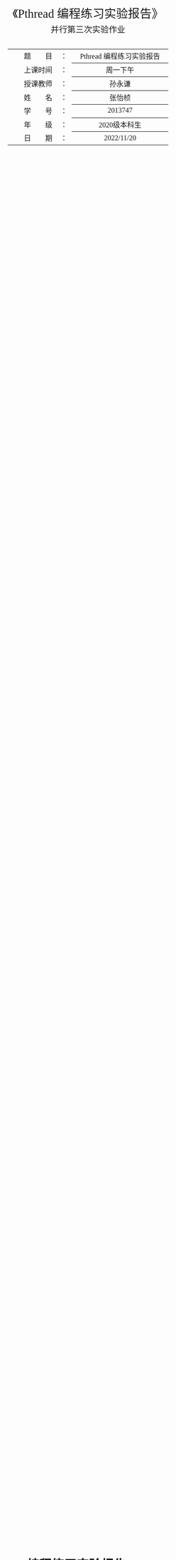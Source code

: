 <div class="cover" style="page-break-after:always;font-family:方正公文仿宋;width:100%;height:100%;border:none;margin: 0 auto;text-align:center;">
    <div style="width:60%;margin: 0 auto;height:0;padding-bottom:20%;">
        </br>
        <img src="https://zyzstc-1303973796.cos.ap-beijing.myqcloud.com/uPic/%E5%8D%97%E5%BC%80%E5%A4%A7%E5%AD%A6logo.jpeg" alt="校名" style="width:80%;"/>
    </div>
    </br></br></br></br></br>
    <div style="width:60%;margin: 0 auto;height:0;padding-bottom:30%;">
        <img src="https://zyzstc-1303973796.cos.ap-beijing.myqcloud.com/uPic/%E5%8D%97%E5%BC%80%E5%A4%A7%E5%AD%A6%E6%A0%A1%E5%BE%BDlogo.jpg" alt="校徽" style="width:50%;"/>
	</div>
    </br></br></br></br></br></br></br></br>
    <span style="font-family:华文黑体Bold;text-align:center;font-size:20pt;margin: 10pt auto;line-height:30pt;">《Pthread 编程练习实验报告》</span>
    <p style="text-align:center;font-size:14pt;margin: 0 auto">并行第三次实验作业 </p>
    </br>
    </br>
    <table style="border:none;text-align:center;width:72%;font-family:仿宋;font-size:14px; margin: 0 auto;">
    <tbody style="font-family:方正公文仿宋;font-size:12pt;">
    	<tr style="font-weight:normal;"> 
    		<td style="width:20%;text-align:right;">题　　目</td>
    		<td style="width:2%">：</td> 
    		<td style="width:40%;font-weight:normal;border-bottom: 1px solid;text-align:center;font-family:华文仿宋"> Pthread 编程练习实验报告</td>     </tr>
    	<tr style="font-weight:normal;"> 
    		<td style="width:20%;text-align:right;">上课时间</td>
    		<td style="width:2%">：</td> 
    		<td style="width:40%;font-weight:normal;border-bottom: 1px solid;text-align:center;font-family:华文仿宋"> 周一下午</td>     </tr>
    	<tr style="font-weight:normal;"> 
    		<td style="width:20%;text-align:right;">授课教师</td>
    		<td style="width:2%">：</td> 
    		<td style="width:40%;font-weight:normal;border-bottom: 1px solid;text-align:center;font-family:华文仿宋">孙永谦 </td>     </tr>
    	<tr style="font-weight:normal;"> 
    		<td style="width:20%;text-align:right;">姓　　名</td>
    		<td style="width:2%">：</td> 
    		<td style="width:40%;font-weight:normal;border-bottom: 1px solid;text-align:center;font-family:华文仿宋"> 张怡桢</td>     </tr>
    	<tr style="font-weight:normal;"> 
    		<td style="width:20%;text-align:right;">学　　号</td>
    		<td style="width:2%">：</td> 
    		<td style="width:40%;font-weight:normal;border-bottom: 1px solid;text-align:center;font-family:华文仿宋">2013747 </td>     </tr>
    	<tr style="font-weight:normal;"> 
    		<td style="width:20%;text-align:right;">年　　级</td>
    		<td style="width:%">：</td> 
    		<td style="width:40%;font-weight:normal;border-bottom: 1px solid;text-align:center;font-family:华文仿宋"> 2020级本科生</td>     </tr>
    	<tr style="font-weight:normal;"> 
    		<td style="width:20%;text-align:right;">日　　期</td>
    		<td style="width:2%">：</td> 
    		<td style="width:40%;font-weight:normal;border-bottom: 1px solid;text-align:center;font-family:华文仿宋">2022/11/20</td>     </tr>
    </tbody>              
    </table>
</div>


<!-- 注释语句：导出PDF时会在这里分页 -->

# Pthread 编程练习实验报告



<center><div style='height:2mm;'></div><div style="font-family:华文楷体;font-size:14pt;">张怡桢，2013747</div></center>
<center><span style="font-family:华文楷体;font-size:9pt;line-height:9mm">南开大学软件学院</span>
</center>






## 实验内容

1. 对于课件中“多个数组排序”的任务不均衡案例进行复现（规模可自己调整），并探索较优的方案。提示：可从任务分块的大小、线程数的多少、静态动态多线程结合等方面进行尝试，探索规律。

2. 实现高斯消去法解线性方程组的Pthread多线程编程，可与SSE/AVX编程结合，并探索优化任务分配方法。

3. *附加题*：使用其他方式（如忙等待、互斥量、信号量等），自行实现不少于2种路障Barrier的功能，分析与Pthread_barrier相关接口功能的异同。提示：可采用课件上路障部分的案例，用其他2种方式实现相同功能；也可自行设定场景，实现2种或以上barrier的功能，并进行效率、功能等方面的展示比较。

## 实验环境

MacOs ARM架构环境完成多个数组排序的实验；

但是由于ARM架构无SSE，故在高斯结合SSE实验，使用Linux完成，基于X86架构。

## 多个数组排序

对于课件中“多个数组排序”的任务不均衡案例进行复现（规模可自己调整），并探索较优的方案。提示：可从任务分块的大小、线程数的多少、静态动态多线程结合等方面进行尝试，探索规律。



### 问题描述

对ARR_NUM个长度为ARR_LEN的一维数组进行排序，使用Pthread多线程编程，每个线程处理一部分数组。若数组分布不均衡，如前二分之一的数组全部升序，后二分之一的数组全部逆序，则每个线程分得的任务负载可能也会不均衡。故本实验采取静态划分、动态划分、粗粒度动态划分三个角度，探索任务分块大小、线程数多少、静态动态多线程结合等方面因素对数组排序效率的影响。



### 实验初始化

#### 均衡初始化

各个数组内数据顺序基本无差异。将数组长度设为 10000，生成 10000 个数组。

```c++
void init_1(void){
    srand(unsigned(time(nullptr)));
    for (int i = 0; i < ARR_NUM; i++) {
        arr[i].resize(ARR_LEN);
        for (int j = 0; j < ARR_LEN; j++){
            arr[i][j] = rand();
        }
    }
}
```



#### 不均衡初始化

初始化 ARR_NUM 行，ARR_LEN 列的数组。 

当行数 i 属于 0~2499 时, ratio = 0，此时 2500 行内完全升序排列；当

行数 i 属于 2500~4999 时, ratio = 32 此时随机有 2500 * 1/4 行升序， 2500 * 3/4 行降序;

当 行数 i 属于 5000~7499 时，ratio = 64，此时随机有 2500 * 1/2 行升序，2500*1/2 行降序；

当行数 i 属于 7500~9999 时，ratio = 128，此时 2500 行完全降序。此时数组可分为四块，数组负载不均衡。



```c++
const int seg = ARR_NUM / THREAD_NUM;
// 初始化待排序数组，使得
// 第一段：完全升序
// 第二段：1/4逆序，3/4升序
// 第三段：1/2逆序，1/2升序
// 第四段：完全逆序
void init_2(void){
    int ratio;
    srand(unsigned(time(nullptr)));
    for (int i = 0; i < ARR_NUM; i++){
        arr[i].resize(ARR_LEN);
        if(i < seg)ratio = 0;
        else if(i < seg * 2)ratio = 32;
        else if(i < seg * 3)ratio = 64;
        else ratio = 128;
        if((rand() & 127) < ratio){
            for(int j = 0; j < ARR_LEN; j++){
                arr[i][j] = ARR_LEN - j;
            }
        }
        else{
            for(int j = 0; j < ARR_LEN; j++){
                arr[i][j] = j;
            }
        }
    }
}
```



#### 时间计算

使用mac系统，选择的计时器为gettimeofday()，头文件为#include <sys/time.h>，它的精度可以达到微妙，是C标准库的函数。

```c++
struct timeval tpstart,tpend;
gettimeofday(&tpstart,NULL);
gettimeofday(&tpend,NULL);
double timeuse = 1000000*(tpend.tv_sec-tpstart.tv_sec)+tpend.tv_usec-tpstart.tv_usec;
printf("used time:%fus\n",timeuse);
```



### 算法设计与实现

#### 块划分

每个线程负责连续的 ARR_NUM / THREAD_NUM 个数组的排序。实现代码如下：

```c++
// 块划分：每个线程负责连续n/4个数组的排序
void *arr_sort_1(void *parm){
    threadParm_t *p = (threadParm_t *) parm;
    int r = p->threadId;
    long long tail;
    for (int i = r * seg; i < (r + 1) * seg; i++){
        stable_sort(arr[i].begin(), arr[i].end());
    }
    pthread_mutex_lock(&mutex_lock);
    gettimeofday(&tpend,NULL);
    result[0][p->threadId] = (1000000*(tpend.tv_sec-tpstart.tv_sec)+tpend.tv_usec-tpstart.tv_usec)/1000;//注意，秒的读数和微秒的读数都应计算在内
    pthread_mutex_unlock(&mutex_lock);
    pthread_exit(nullptr);
}
```

#### 动态划分

动态分配任务，每个线程每次分配到一个任务后执行数组排序，完成后继续领取新的任务， 直至所有数组均已排序完成。同时利用 mutex 互斥量加锁，保证任务分配时访问临界资源不出差。核心代码如下：

```c++
// 动态获取：加锁，每个线程动态获取任务
void *arr_sort_2(void *parm) {
    threadParm_t *p = (threadParm_t *) parm;
    int task = 0;
    while (1) {
        pthread_mutex_lock(&mutex_task);
        task = next_arr++;
        pthread_mutex_unlock(&mutex_task);
        if (task >= ARR_NUM) break;
        stable_sort(arr[task].begin(), arr[task].end());
    }
    pthread_mutex_lock(&mutex_lock);
    gettimeofday(&tpend,NULL);
    result[1][p->threadId] = (1000000*(tpend.tv_sec-tpstart.tv_sec)+tpend.tv_usec-tpstart.tv_usec)/1000;//注意，秒的读数和微秒的读数都应计算在内


    pthread_mutex_unlock(&mutex_lock);
    pthread_exit(nullptr);
}
```

#### 粗粒度划分

线程动态领取任务,线程一次性领取 taskNum 个数组进行排序。核心代码如下：

```c++
// 粗粒度动态获取：加锁，每个线程动态获取任务，一次性获取一部分任务
void *arr_sort_3(void *parm) {
    threadParm_t *p = (threadParm_t *) parm;
    int startTask = 0;
    int endTask = 0;
    long long tail;
    while (1) {
        pthread_mutex_lock(&mutex_task);
        startTask = next_arr;
        //每次分配100行
        endTask = next_arr + taskNum;
        next_arr = endTask;
        pthread_mutex_unlock(&mutex_task);
        if(startTask >= ARR_NUM) break;
        for(;startTask<endTask;startTask++){
            stable_sort(arr[startTask].begin(), arr[startTask].end());
        }
    }
    pthread_mutex_lock(&mutex_lock);
    gettimeofday(&tpend,NULL);
    result[2][p->threadId] = (1000000*(tpend.tv_sec-tpstart.tv_sec)+tpend.tv_usec-tpstart.tv_usec)/1000;//注意，秒的读数和微秒的读数都应计算在内

    pthread_mutex_unlock(&mutex_lock);
    pthread_exit(nullptr);
}
```

### 实验设计与结果

可从任务分块的大小、线程数的多少、静态动态多线程结合等方面进行尝试，探索规律。

#### 数据是否均衡

数据的规模如下，有10000个数组，每个数组长度为10000，共4个线程。

```c++
const int ARR_NUM = 10000;
const int ARR_LEN = 10000;
const int THREAD_NUM = 4;
const int seg = ARR_NUM / THREAD_NUM;
```

|         | 均衡        |               |                     | 不均衡      |               |                     |
| ------- | ----------- | ------------- | ------------------- | ----------- | ------------- | ------------------- |
|         | 连续块划分: | 动态任务划分: | 粗粒度动态任务划分: | 连续块划分: | 动态任务划分: | 粗粒度动态任务划分: |
| Thread0 | 5942        | 5741          | 5794                | 1755        | 3832          | 3877                |
| Thread1 | 5928        | 5742          | 5754                | 2856        | 3833          | 3674                |
| Thread2 | 5929        | 5743          | 5766                | 4054        | 3834          | 3766                |
| Thread3 | 5947        | 5742          | 5774                | 6213        | 3835          | 3746                |
| average | 5936.5      | 5742          | 5772                | 3719.5      | 3833.5        | 3765.75             |
| sum     | 23746       | 22968         | 23088               | 14878       | 15334         | 15063               |

 ![image-20221120174326370](/Users/zhanghaha/Library/Application Support/typora-user-images/image-20221120174326370.png)

表中是均衡数据与不均衡数据跑三个算法得到的数据结构分析，时间单位为ms。

对于均衡划分的数据，三个算法的用时中：

1. 连续块划分用时较其他两者稍长，每个线程用时几乎一致。
2. 动态划分用时较其他两者稍小，每个线程用时几乎一致。
3. 粗粒度的动态划分介于二者之间，每个线程用时几乎一致。

对于不均衡划分的数据，三个算法中：

1. 连续块划分很明显可以看出每个线程不均匀：

   1. Thread0处理的是前2500条数组，行内完全升序排列；
   2. Thread1处理的是2500-4999条数组，此时随机有 2500 * 1/4 行升序， 2500 * 3/4 行降序;
   3. Thread2处理的是 5000~7499条数组，此时随机有 2500 * 1/2 行升序，2500*1/2 行降序；
   4. Thread3处理的是 7500~9999 数组，此 2500 行完全降序。

   故而从Thread0到Thread3分别是用时增长的递增不均匀用时。

2. 动态划分各线程用时均匀。

3. 粗粒度的动态划分较为均匀。



#### 线程数

分别修改线程数为4，8，12，20，在均衡与不均衡的数据集上用3中不同的算法跑出结果，对线程数跑出的线程取平均值，绘制图表：

|        | 均衡        |               |                     | 不均衡      |               |                     |
| ------ | ----------- | ------------- | ------------------- | ----------- | ------------- | ------------------- |
| 线程数 | 连续块划分: | 动态任务划分: | 粗粒度动态任务划分: | 连续块划分: | 动态任务划分: | 粗粒度动态任务划分: |
| 4      | 5936.5      | 5742          | 5772                | 3719.5      | 3833.5        | 3765.75             |
| 8      | 4931.625    | 4934          | 4940.625            | 3777.125    | 3856.625      | 3787.875            |
| 12     | 4470.41667  | 4950.75       | 4587.08333          | 4323.5      | 5112.66667    | 4934.08333          |
| 20     | 4509.25     | 4783.45       | 4618.8              | 4116.55     | 4557.25       | 4566.25             |

![image-20221120194601870](/Users/zhanghaha/Library/Application Support/typora-user-images/image-20221120194601870.png)

1. 对于不均衡的数据而言，适当线程数会提高效率，但是，线程数划分的越多，意味着创建线程，销毁线程的消耗越大，可以看图中的平均线程用时，随着线程数的增大，平均的耗时也增大
2. 对于均衡的数据而言，可以看出，随着线程数变多，每个线程的用时在减少，但当线程数增加到一定的数量时，线程处理的开销将抵消多线程带来的效率提高，从而减低效率。

如下图，为跑出的所有线程时间加和的数据分析表：

|        | 均衡        |               |                     | 不均衡      |               |                     |
| ------ | ----------- | ------------- | ------------------- | ----------- | ------------- | ------------------- |
| 线程数 | 连续块划分: | 动态任务划分: | 粗粒度动态任务划分: | 连续块划分: | 动态任务划分: | 粗粒度动态任务划分: |
| 4      | 23746       | 22968         | 23088               | 14878       | 15334         | 15063               |
| 8      | 39453       | 39472         | 39525               | 30217       | 30853         | 30303               |
| 12     | 53645       | 59409         | 55045               | 51882       | 61352         | 59209               |
| 20     | 90185       | 95669         | 92376               | 82331       | 91145         | 91325               |

![image-20221120195902124](https://zyzstc-1303973796.cos.ap-beijing.myqcloud.com/uPic/image-20221120195902124.png)

可以看出，线程越多，总时间也越多，分析是因为创建于销毁线程的成本太高，所以，总时间必然增大。



#### 动态划分的粒度大小

|         | taskNum=1 | taskNum=500 | taskNum=1000 | taskNum=2500 |
| ------- | --------- | ----------- | ------------ | ------------ |
| thread0 | 3754      | 4242        | 4762         | 1733         |
| thread1 | 3755      | 3315        | 4299         | 2954         |
| thread2 | 3755      | 3793        | 2595         | 3976         |
| thread3 | 3756      | 3512        | 3180         | 6139         |



![image-20221120201935900](https://zyzstc-1303973796.cos.ap-beijing.myqcloud.com/uPic/image-20221120201935900.png)

对于粒度大小的划分，tasknum=1那么久等同于算法2动态划分，tasknum=2500就等同于算法1块划分；适当的粒度大小的选择，可以兼顾数据的均衡与任务的效率。

### 实验总结

以上三种对比与分析，分别从三个方面着重分析三种算法的表现，

1. 数据均衡与否：均衡的数据三种算法差不多，但是对于不均衡的数据而言，动态划分较好，而适当的降低粒度的精度也有利于效率的提高。
2. 线程的数量：线程数越大，线程的维护成本越高，线程数太小，则效率低下，适当的线程数，可以提高效率，但是线程越多，维护成本越高，不可滥用线程。
3. 粒度大小：对于粒度的选择而言，tasknum=1则为动态划分，tasknum=2500则为分块，适当的粒度选择可以提高算法效率。

 

## 高斯消去法解线性方程组

实现高斯消去法解线性方程组的Pthread多线程编程，可与SSE/AVX编程结合，并探索优化任务分配方法。

### 问题描述

对于给定的方程组 Ax=b，使用 pthread 多线程编程，同时结合 sse 并行编程，完成对于线性方程组的高斯消元和回代求解。并探索多线程分配任务的最优分配方案。

### 实验初始化

1. 误差控制：生成 n 组矩阵 A 以及其对应的解 X 和 B。再创建线程，开始执行高斯消元和回代求解的过程。记录处理完 n组数据的总时间，再除以n，得到平均的处理时间，从而消除计时精度不够造成的误差。

2. 在执行程序的过程中，控制变量，分别改变动态划分过程中一次性分配给线程的任务数量、线程数量、矩阵规模，探索优化任务分配方法。
3. 时间：使用linux的gettimeofday()来计时，达到us级别的精度;

#### 全局控制量

```c++
struct timeval tpstart,tpend;//计时

class Matrix;

// 规定矩阵最大规模
const int maxN = 1000;
// 测试矩阵的数量
const int maxCount = 50;
// 线程数
const int THREAD_NUM = 10;
// 矩阵实际规模
int n = 200;
// 动态划分线程任务
int nextTask = 1;
// 分配任务时上锁
pthread_mutex_t mutex_task;
pthread_mutex_t amutex;
// 一个线程一次分配处理的列数
const int columnGauss = 50;
const int columnBack = 4;
// 线程同步障碍
pthread_barrier_t barrier;
int flag;

typedef struct{
    int threadId;
} threadParm_t;

class Matrix{
public:
    float a[maxN][maxN];
    float atemp[maxN][maxN+1];
    float x[maxN];
    float b[maxN];
};

Matrix* dataset = new Matrix[maxCount];

```



#### 矩阵初始化

```c++
// 初始化待测试矩阵
void init() {
    srand(static_cast <unsigned> (time(0)));
    for (int count = 0; count < maxCount; count++) {
        for (int j = 0; j < n; j++) {
            dataset[count].x[j] = static_cast <float> (rand()) / (static_cast <float>(RAND_MAX / 1000));
            for (int k = 0; k < n; k++) {
                dataset[count].a[j][k] = static_cast <float> (rand()) / (static_cast <float>(RAND_MAX / (1000 - 1)));
                dataset[count].atemp[j][k] = dataset[count].a[j][k];
            }
        }
        for (int j = 0; j < n; j++) {
            dataset[count].b[j] = 0;
            for (int k = 0; k < n; k++) {
                dataset[count].b[j] += dataset[count].a[j][k] * dataset[count].x[k];
            }
            dataset[count].atemp[j][n]=dataset[count].b[j];
        }
    }
}
```



#### 转置矩阵

```c++
// 转置矩阵
void transpose(){
    for(int count=0; count<maxCount; count++){
        for(int i=0; i<n; i++){
            for(int j=i+1; j<n; j++){
                float temp=dataset[count].a[i][j];
                dataset[count].a[i][j]=dataset[count].a[j][i];
                dataset[count].a[j][i]=temp;
            }
        }
    }
}
```

#### 计时器

使用linux系统，选择的计时器为gettimeofday()，头文件为#include <sys/time.h>，它的精度可以达到微妙，是C标准库的函数。

```c++
struct timeval tpstart,tpend;
gettimeofday(&tpstart,NULL);
gettimeofday(&tpend,NULL);
double timeuse = 1000000*(tpend.tv_sec-tpstart.tv_sec)+tpend.tv_usec-tpstart.tv_usec;
printf("used time:%fus\n",timeuse);
```





### 算法设计

#### 高斯消元Pthread

```c++
void* pthread_elimination(void* parm){
    threadParm_t* p=(threadParm_t*) parm;
    int startJ;
    int endJ;
    for(int k=0; k<n; k++){
        pthread_mutex_lock(&amutex);
        if(k>=n){
            pthread_mutex_unlock(&amutex);
            pthread_exit(NULL);
        }
        pthread_mutex_unlock(&amutex);
        pthread_barrier_wait(&barrier);
        if(nextTask!=1)nextTask=1;
        pthread_barrier_wait(&barrier);
        while(1){
            pthread_mutex_lock(&mutex_task);
            startJ=k+nextTask;
            nextTask=nextTask+columnGauss;
            endJ=k+nextTask;
            pthread_mutex_unlock(&mutex_task);
            if(startJ>=n)break;
            for(int j=startJ; j<endJ; j++){
                for(int count=0; count<maxCount; count++){
                    dataset[count].atemp[k][j]=dataset[count].atemp[k][j]/dataset[count].atemp[k][k];
                    for(int i=k+1; i<n; i++){
                        dataset[count].atemp[i][j]=dataset[count].atemp[i][j]-dataset[count].atemp[i][k]*dataset[count].atemp[k][j];
                    }
                }
            }
        }
    }
}

```

#### 高斯消元结合SSE

结合sse的办法，一次并行处理4个数据。

1. Pthread 多线程编程：增广矩阵中每一行的工作都需要完成前面所有行的工作，因此不能按行分配工作给各个线程执行消元。但是，在一行中，可以并行处理每一列。故以第 k 行为 基准消元时，可以把 k+1 列到最后一列的任务，按照列数分配给多线程执行。

2. 各线程之间的同步通过barrier实现：通过使用 pthread_barrier 的接口设置障碍，保证所有线程均完成后进入下一轮循环。

3. 任务分配：通过互斥量 mutex 加锁，把每列待消元的任务动态分配给各线程；

4. 变量 columnGauss 控制动态分配时的粒度粗细。

5. 向量化计算，利用 sse 指令提高程序效率。

```c++
for(int j=startJ; j<endJ; j++){
                for(int count=0; count<maxCount; count++){
                    dataset[count].atemp[k][j]=dataset[count].atemp[k][j]/dataset[count].atemp[k][k];
                    // 先处理可以sse并行处理的部分
                    __m128 t1, t2, t3, t4;
                    int i;
                    for(i=k+1; i<n-3; i+=4){
                        float tmp1[4] = {dataset[count].atemp[k][j], dataset[count].atemp[k][j], dataset[count].atemp[k][j], dataset[count].atemp[k][j]};
                        t1 = _mm_loadu_ps(tmp1);
                        float tmp2[4] = {dataset[count].a[i][k], dataset[count].a[i+1][k], dataset[count].a[i+2][k], dataset[count].a[i+3][k]};
                        t2 = _mm_loadu_ps(tmp2);
                        float tmp3[4] = {dataset[count].a[i][j], dataset[count].a[i+1][j], dataset[count].a[i+2][j], dataset[count].a[i+3][j]};
                        t3 = _mm_loadu_ps(tmp3);
                        t4 = _mm_sub_ps(t3, _mm_mul_ps(t1, t2));
                        _mm_storeu_ps(tmp1, t4);
                        dataset[count].a[i][j]=tmp1[0];
                        dataset[count].a[i+1][j]=tmp1[1];
                        dataset[count].a[i+2][j]=tmp1[2];
                        dataset[count].a[i+3][j]=tmp1[3];
                    }
                    // 再处理不能被4整除的部分
                    for(; i<n; i++){
                        dataset[count].a[i][j]=dataset[count].a[i][j]-dataset[count].a[i][k]*dataset[count].atemp[k][j];
                    }
                    if(endJ>=n+1){
                        for(i=k+1; i<n; i++){
                            dataset[count].b[i]=dataset[count].b[i]-dataset[count].a[i][k]*(dataset[count].b[i]/dataset[count].a[k][k]);
                        }
                    }
                }
            }
```



#### 回代求解 pthread 结合 sse 实现

回代求解的方法和具体细节，与上述高斯消元的过程类似。在并行处理之前对得到的增广矩阵作转置处理，从 cache 缓存的角度对回代求解的过程进一步优化。

```c++
void* pthread_sse_back(void* parm){
    threadParm_t* p=(threadParm_t*) parm;
    int startJ;
    int endJ;
    for(int count=0; count<maxCount; count++){
        for(int k=n-1; k>=0; k--){
            // 等待所有线程完成列计算，再进入下一个k
            pthread_barrier_wait(&barrier);
            if(flag!=1)flag=1;
            if(nextTask!=0)nextTask=0;
            pthread_mutex_lock(&amutex);
            if(k<0)pthread_exit(NULL);
            if(flag==1){
                dataset[count].x[k]=dataset[count].b[k]/dataset[count].a[k][k];
                flag=0;
            }
            pthread_mutex_unlock(&amutex);
            pthread_barrier_wait(&barrier);
            while(1){
                // 动态获取任务
                pthread_mutex_lock(&mutex_task);
                startJ=nextTask;
                endJ=nextTask+columnBack;
                nextTask=endJ;
                if(endJ>=k)endJ=k;
                pthread_mutex_unlock(&mutex_task);

                // 完成任务则退出循环进入下一个k
                if(startJ>=k)break;
                // 回代过程
                int j=startJ;
                // 先处理可以sse并行处理的部分
                __m128 t1, t2, t3, t4;
                for(; j<endJ-3; j+=4){
                    float tmp[4]={dataset[count].x[k],dataset[count].x[k],dataset[count].x[k],dataset[count].x[k]};
                    t1=_mm_loadu_ps(tmp);
                    t2=_mm_loadu_ps(dataset[count].a[k]+j);
                    t3=_mm_loadu_ps(dataset[count].b+j);
                    _mm_storeu_ps(tmp, _mm_sub_ps(t3, _mm_mul_ps(t1,t2)));
                    dataset[count].b[j]=tmp[0];
                    dataset[count].b[j+1]=tmp[1];
                    dataset[count].b[j+2]=tmp[2];
                    dataset[count].b[j+3]=tmp[3];
                }
                // 再处理不能被4整除的部分
                for(; j<endJ; j++){
                    dataset[count].b[j]=dataset[count].b[j]-dataset[count].x[k]*dataset[count].a[k][j];
                }
            }
        }
    }
}

```



### 实验设计与结果

探索优化任务分配方法。

#### 线程数

实验参数：

```c++
// 测试矩阵的数量
const int maxCount = 50;
// 线程数
const int THREAD_NUM = n;
// 矩阵实际规模
int n = 200;
// 一个线程一次分配处理的列数
const int columnGauss = 5;
```



| 线程                 | 5      | 10    | 20    | 50    | 100   |
| -------------------- | ------ | ----- | ----- | ----- | ----- |
| pthread 消元         | 1146ms | 680ms | 483ms | 527ms | 521ms |
| pthread+sse 消元     | 1197ms | 708ms | 493ms | 503ms | 520ms |
| pthread+sse 回代过程 | 15ms   | 19ms  | 19ms  | 18ms  | 20ms  |

如图，线程数的降低会一定的提高效率，在20的时候，消元达到一个较低的时间值，而对于回代而言，5的时候较低。

#### 分配列数

实验其他参数：

```c++
// 测试矩阵的数量
const int maxCount = 50;
// 线程数
const int THREAD_NUM = 20;
// 矩阵实际规模
int n = 200;

// 一个线程一次分配处理的列数
const int columnGauss = n;
const int columnBack = n;
```



| 列数                 | 1    | 5    | 10   | 15   |
| -------------------- | ---- | ---- | ---- | ---- |
| pthread+sse 消元     | 373  | 485  | 754  | 1062 |
| pthread+sse 回代过程 | 20   | 20   | 20   | 18   |

如表，分配的列数越大，对于消元不利，对于回代而言会降低。



#### 矩阵规模

| 规模                 | 50   | 100  | 200  | 500  |
| -------------------- | ---- | ---- | ---- | ---- |
| pthread+sse 消元     | 87   | 312  | 1079 | 6336 |
| pthread+sse 回代过程 | 2    | 8    | 17   | 150  |



如表，随着规模的增大，用时增多



### 分析总结

1. 随着线程数量的增大，程序的执行时间呈现下降的趋势而后回升——尽管并行的线程数增大了，但任务的总量不变，增加的线程可能并不会被分配到任务，反而可能会增加一些维护线程同步的额外开销。 
2. 随着矩阵规模的增大，程序的执行时间上升较快。 
3. 在实验动态分配粗细粒度中，我们可以看到对于回代而言，粗细度几乎不怎么变化，但是对于消元而言，随着粒度的变大，时间变大。





## 附加题：实现路障Barrier的功能

**附加题：**使用其他方式（如忙等待、互斥量、信号量等），自行实现不少于2种路障Barrier的功能，分析与Pthread_barrier相关接口功能的异同。



### 使用忙等待实现

```c++
#define NUM_THREADS 5
typedef struct{
    int threadId;
}threadParm_t;

int flag = 0;

// 利用忙等待实现
void *threadFuncBusywaiting(void *parm) {
    threadParm_t *p = (threadParm_t *) parm;
    fprintf(stdout, "Thread %d has entered step 1.\n", p->threadId);
    while(flag!=p->threadId)Sleep(0);
    flag++;
    while(flag!=NUM_THREADS)Sleep(0);
    fprintf(stdout, "Thread %d has entered step 2.\n", p->threadId);
    pthread_exit(NULL);
}

// 利用忙等待实现
int main(int argc, char *argv[]){
    pthread_t thread[NUM_THREADS];
    threadParm_t threadParm[NUM_THREADS];
    int i;
    for (i=0; i<NUM_THREADS; i++){
        threadParm[i].threadId = i;
        pthread_create(&thread[i], NULL, threadFuncBusywaiting, (void *)&threadParm[i]);
    }
    for (i=0; i<NUM_THREADS; i++){
        pthread_join(thread[i], NULL);
    }
    return 0;
}
```

![image-20221120225632007](https://zyzstc-1303973796.cos.ap-beijing.myqcloud.com/uPic/image-20221120225632007.png)

### 使用互斥量mutax实现

```c++

#define NUM_THREADS 5
typedef struct{
    int threadId;
}threadParm_t;

int flag = 0;
pthread_mutex_t amutex;
pthread_cond_t cond;

// 利用互斥量(条件变量)实现
void *threadFuncMutex(void *parm) {
    threadParm_t *p = (threadParm_t *) parm;
    fprintf(stdout, "Thread %d has entered step 1.\n", p->threadId);
    pthread_mutex_lock(&amutex);
    flag++;
    if(flag==NUM_THREADS){
        pthread_cond_broadcast(&cond);
    }
    else{
        while(pthread_cond_wait(&cond, &amutex)!=0);
    }
    pthread_mutex_unlock(&amutex);
    fprintf(stdout, "Thread %d has entered step 2.\n", p->threadId);
    pthread_exit(NULL);
}

// 利用互斥量(条件变量)实现
int main(int argc, char *argv[]){
    pthread_t thread[NUM_THREADS];
    threadParm_t threadParm[NUM_THREADS];
    pthread_mutex_init(&amutex, NULL);
    pthread_cond_init(&cond, NULL);
    int i;
    for (i=0; i<NUM_THREADS; i++){
        threadParm[i].threadId = i;
        pthread_create(&thread[i], NULL, threadFuncMutex, (void *)&threadParm[i]);
    }
    for (i=0; i<NUM_THREADS; i++){
        pthread_join(thread[i], NULL);
    }
    pthread_mutex_destroy(&amutex);
    pthread_cond_destroy(&cond);
    return 0;
}

```

![image-20221120225714055](https://zyzstc-1303973796.cos.ap-beijing.myqcloud.com/uPic/image-20221120225714055.png)

### 使用信号量实现

```c++
#define NUM_THREADS 5

typedef struct{
    int threadId;
}threadParm_t;

int sum=0;
sem_t counter;
sem_t barrier;

// 利用信号量实现
void *threadFuncSemaphore(void *parm) {
    threadParm_t *p = (threadParm_t *) parm;
    fprintf(stdout, "Thread %d has entered step 1.\n", p->threadId);
    sem_wait(&counter);
    if(sum==NUM_THREADS-1){
        for(int i=0;i<NUM_THREADS;i++){
            sem_post(&barrier);
        }
        sem_post(&counter);
    }
    else{
        sum++;
        sem_post(&counter);
    }
    sem_wait(&barrier);
    fprintf(stdout, "Thread %d has entered step 2.\n", p->threadId);
    pthread_exit(NULL);
}

// 利用信号量实现
int main(int argc, char *argv[]){
    pthread_t thread[NUM_THREADS];
    threadParm_t threadParm[NUM_THREADS];
    sem_init(&counter, 0, 1);
    sem_init(&barrier, 0, 0);
    int i;
    for (i=0; i<NUM_THREADS; i++){
        threadParm[i].threadId = i;
        pthread_create(&thread[i], NULL, threadFuncSemaphore, (void *)&threadParm[i]);
    }
    for (i=0; i<NUM_THREADS; i++){
        pthread_join(thread[i], NULL);
    }
    sem_destroy(&counter);
    sem_destroy(&barrier);
    return 0;
}

```



![image-20221120225809382](https://zyzstc-1303973796.cos.ap-beijing.myqcloud.com/uPic/image-20221120225809382.png)











